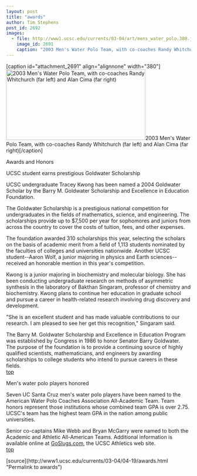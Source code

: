 ```yaml
---
layout: post
title: "awards"
author: Tim Stephens
post_id: 2692
images:
  - file: http://www1.ucsc.edu/currents/03-04/art/mens_water_polo.380.jpg
    image_id: 2691
    caption: "2003 Men's Water Polo Team, with co-coaches Randy Whitchurch (far left) and Alan Cima (far right)"
---
```


[caption id="attachment_2691" align="alignnone" width="380"]<a href="http://localhost/mysite/wp-content/uploads/2004/04/mens_water_polo.380.jpg"><img class="size-full wp-image-2691" src="http://localhost/mysite/wp-content/uploads/2004/04/mens_water_polo.380.jpg" alt="2003 Men's Water Polo Team, with co-coaches Randy Whitchurch (far left) and Alan Cima (far right)" width="380" height="193" /></a>2003 Men's Water Polo Team, with co-coaches Randy Whitchurch (far left) and Alan Cima (far right)[/caption]
<p class="pagehead">
  Awards and Honors
</p>
<p class="sectionhead">
  UCSC student earns prestigious Goldwater Scholarship<br>
</p>
<p>
  UCSC undergraduate Tracey Kwong has been named a 2004 Goldwater Scholar by the Barry M. Goldwater Scholarship and Excellence in Education Foundation.<br>
</p>
<p>
  The Goldwater Scholarship is a prestigious national competition for undergraduates in the fields of mathematics, science, and engineering. The scholarships provide up to $7,500 per year for sophomores and juniors from across the country to cover the costs of tuition, fees, and other expenses.<br>
</p>
<p>
  The foundation awarded 310 scholarships this year, selecting the scholars on the basis of academic merit from a field of 1,113 students nominated by the faculties of colleges and universities nationwide. Another UCSC student--Aaron Wolf, a junior majoring in physics and Earth sciences--received an honorable mention in this year's competition.<br>
</p>
<p>
  Kwong is a junior majoring in biochemistry and molecular biology. She has been conducting undergraduate research on methods of asymmetric synthesis in the laboratory of Bakthan Singaram, professor of chemistry and biochemistry. Kwong plans to continue her education in graduate school and pursue a career in health-related research involving drug discovery and development.<br>
</p>
<p>
  "She is an excellent student and has made valuable contributions to our research. I am pleased to see her get this recognition," Singaram said.<br>
</p>
<p>
  The Barry M. Goldwater Scholarship and Excellence in Education Program was established by Congress in 1986 to honor Senator Barry Goldwater. The purpose of the foundation is to provide a continuing source of highly qualified scientists, mathematicians, and engineers by awarding scholarships to college students who intend to pursue careers in these fields.<span class="sectionhead"><br></span><a href="#goldwater">top</a> <span class="sectionhead"><br></span>
</p>
<p class="sectionhead">
  <a name="water_polo" id="water_polo"></a>Men's water polo players honored
</p>
<p>
  Seven UC Santa Cruz men's water polo players have been named to the American Water Polo Coaches Association All-Academic Team. Team honors represent those institutions whose combined team GPA is over 2.75. UCSC's team has the highest team GPA in the nation among public universities.
</p>
<p>
  Senior co-captains Mike Webb and Bryan McGarry were named to both the Academic and Athletic All-American Teams. Additional information is available online at <a href="http://goslugs.com/teams/waterpolo/men/mwp.html">GoSlugs.com</a>, the UCSC Athletics web site.<br>
  <a href="#goldwater">top</a>
</p>
<p>

</p>
<p>

</p>
[source](http://www1.ucsc.edu/currents/03-04/04-19/awards.html "Permalink to awards")
